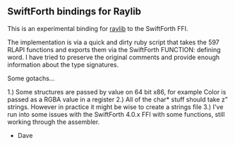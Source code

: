 SwiftForth bindings for Raylib
------------------------------

This is an experimental binding for [raylib](https://github.com/raysan5/raylib) to the SwiftForth FFI.

The implementation is via a quick and dirty ruby script that takes the 597 RLAPI functions and exports
them via the SwiftForth FUNCTION: defining word.  I have tried to preserve the original comments and
provide enough information about the type signatures.

Some gotachs...

1.) Some structures are passed by value on 64 bit x86, for example Color is passed as a RGBA value in a register
2.) All of the char\* stuff should take z" strings. However in practice it might be wise to create a strings file
3.) I've run into some issues with the SwiftForth 4.0.x FFI with some functions, still working through the assembler.

- Dave
